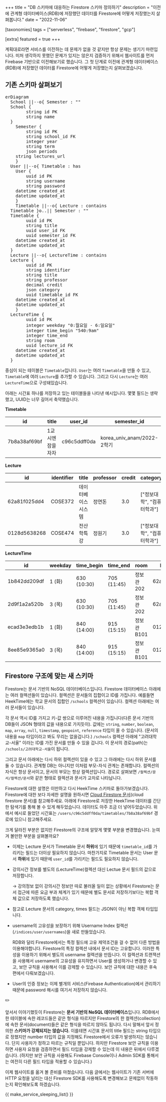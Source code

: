 +++
title = "DB 스키마에 대응하는 Firestore 스키마 정의하기"
description = "이전에 관계형 데이터베이스(RDB)에 저장했던 데이터를 Firestore에 어떻게 저장했는지 살펴봅니다."
date = "2022-11-06"

[taxonomies]
tags = ["serverless", "firebase", "firestore", "gcp"]

[extra]
featured = true
+++

계획대로라면 서비스를 이전하는 데 문제가 없을 것 같지만 항상 문제는 생기기 마련입니다. 미처 생각하지 못했던 문제가 있지는 않은지 검증하기 위해서 웹사이트를 먼저 Firebase 기반으로 이전해보기로 했습니다. 그 첫 단계로 이전에 관계형 데이터베이스(RDB)에 저장했던 데이터를 Firestore에 어떻게 저장했는지 살펴보겠습니다.

## 기존 스키마 살펴보기

<div class="not-prose">
<pre class="mermaid">
erDiagram
  School ||--o{ Semester : ""
  School {
		string id PK
		string name
  }
	Semester {
		string id PK
		string school_id FK
		integer year
		string term
		json periods
    string lectures_url
	}
  User ||--o{ Timetable : has
	User {
		uuid id PK
		string username
		string password
    datetime created_at
    datetime updated_at
	}
	Timetable ||--o{ Lecture : contains
  Timetable }o..|| Semester : ""
  Timetable {
		uuid id PK
		string title
		uuid user_id FK
		uuid semester_id FK
    datetime created_at
    datetime updated_at
  }
  Lecture ||--o{ LectureTime : contains
  Lecture {
		uuid id PK
		string identifier
		string title
		string professor
		decimal credit
		json category
		uuid timetable_id FK
    datetime created_at
    datetime updated_at
	}
  LectureTime {
		uuid id PK
		integer weekday "0:월요일 - 6:일요일"
		integer time_begin "540:9am"
		integer time_end
		string room
		uuid lecture_id FK
    datetime created_at
    datetime updated_at
  }
</pre>
</div>

중심이 되는 테이블은 `Timetable`입니다. `User`는 여러 `Timetable`을 만들 수 있고, `Timetable`에 여러 `Lecture`를 추가할 수 있습니다. 그리고 다시 `Lecture`는 여러 `LectureTime`으로 구성돼있습니다.

아래는 시간표 하나를 저장하고 있는 테이블들을 나타낸 예시입니다. 몇몇 필드는 생략했고, UUID는 너무 길어서 축약했습니다.

<div class="[&_code_strong]:bg-tint-200">

**Timetable**

| id           | title            | user_id      | semester_id                |
| ------------ | ---------------- | ------------ | -------------------------- |
| 7b8a38af69bf | 1교시엔 잠을자자 | c96c5ddff0da | korea_univ_anam/2022-2학기 |

**Lecture**

| id           | identifier | title              | professor | credit | category                   | timetable_id |
| ------------ | ---------- | ------------------ | --------- | ------ | -------------------------- | ------------ |
| 62a81f025dd4 | COSE372    | 데이터베이스시스템 | 정연돈    | 3.0    | ["정보대학", "컴퓨터학과"] | 7b8a38af69bf |
| 0128d5638268 | COSE474    | 전산학특강         | 정원기    | 3.0    | ["정보대학", "컴퓨터학과"] | 7b8a38af69bf |

**LectureTime**

| id           | weekday | time_begin  | time_end    | room        | lecture_id   |
| ------------ | ------- | ----------- | ----------- | ----------- | ------------ |
| 1b842dd209df | 1 (화)  | 630 (10:30) | 705 (11:45) | 정보관 202  | 62a81f025dd4 |
| 2d9f1a2a520b | 3 (목)  | 630 (10:30) | 705 (11:45) | 정보관 202  | 62a81f025dd4 |
| ecad3e3edb1b | 1 (화)  | 840 (14:00) | 915 (15:15) | 정보관 B101 | 0128d5638268 |
| 8ee85e9365a0 | 3 (목)  | 840 (14:00) | 915 (15:15) | 정보관 B101 | 0128d5638268 |

## Firestore 구조에 맞는 새 스키마

Firestore는 문서 기반의 NoSQL 데이터베이스입니다. Firestore 데이터베이스 아래에는 여러 컬렉션들이 있습니다. 컬렉션은 문서들의 집합이고 ID를 가집니다. 예를들면 HeekTime에는 학교 문서의 집합인 `/schools` 컬렉션이 있습니다. 컬렉션 아래에는 여러 문서들이 있습니다.

각 문서 역시 ID를 가지고 키-값 쌍으로 이루어진 내용을 가집니다(다른 문서 기반의 DB들이 JSON 형태의 값을 내용으로 가지듯이). 값에는 `string`, `number`, `boolean`, `map`, `array`, `null`, `timestamp`, `geopoint`, `reference` 타입이 올 수 있습니다. (문서의 내용을 `map` 타입이라고 봐도 무리는 없을겁니다.) `/schools` 컬렉션 아래에 "고려대학교-서울" 이라는 ID를 가진 문서를 만들 수 있을 겁니다. 이 문서의 경로(path)는 `/schools/고려대학교-서울`이 됩니다.

그리고 문서 아래에는 다시 하위 컬렉션이 있을 수 있고 그 아래에는 다시 하위 문서를 둘 수 있습니다. 관계형 DB는 아니지만 이처럼 부모-자식 관계는 존재합니다. 컬렉션의 자식은 항상 문서이고, 문서의 부모는 항상 컬렉션입니다. 경로로 살펴보면 `/컬렉션/문서/컬렉션/문서`와 같은 형태로 컬렉션과 문서가 교차로 나타납니다.

Firestore에 대한 설명은 이만하고 다시 HeekTime 스키마로 돌아가보겠습니다. Firestore에 대한 보다 자세한 설명을 원하시면 [Cloud Firestore 문서](cloud firestore 문서)를 참고해주세요. 아래에 Firestore로 저장한 HeekTime 데이터를 간단한 탐색기를 통해 볼 수 있게 해두었습니다. 데이터도 아주 조금 더 넣어두었습니다. 위에서 예시로 들었던 시간표는 `/users/c96c5ddff0da/timetables/7b8a38af69bf` 경로에 있으니 참고해주세요.

<div id="explorer" class="not-prose"></div>

<script crossorigin src="https://unpkg.com/react@18/umd/react.production.min.js"></script>
<script crossorigin src="https://unpkg.com/react-dom@18/umd/react-dom.production.min.js"></script>
<script type="text/javascript">
const container = document.querySelector('#explorer');
const root = ReactDOM.createRoot(container);
const e = React.createElement;
const useState = React.useState;
const useCallback = React.useCallback;
const useMemo = React.useMemo;
const database = {
	collections: {
		users: {
			c96c5ddff0da: {
				data: {
					username: ["jangjunha", "string"],
					createdAt: ["2022-09-17T02:34+09:00", "timestamp"],
					updatedAt: ["2022-09-17T02:34+09:00", "timestamp"],
				},
				collections: {
					timetables: {
						"7b8a38af69bf": {
							data: {
								title: ["1교시엔 잠을자자", "string"],
								semester: ["/schools/고려대학교-서울/semesters/2022-0900", "reference"],
								createdAt: ["2022-09-17T02:34+09:00", "timestamp"],
								updatedAt: ["2022-09-17T02:34+09:00", "timestamp"],
							},
							collections: {
								lectures: {
									"62a81f025dd4": {
										data: {
											identifier: ["COSE372", "string"],
											title: ["데이터베이스시스템", "string"],
											professor: ["정연돈", "string"],
											credit: ["3", "number"],
											category: [[["정보대학", "string"], ["컴퓨터학과", "string"]], "array"],
											times: [[
												[{
													weekday: [0, "number"],
													timeBegin: [630, "number"],
													timeEnd: [705, "number"],
													room: ["정보관 202", "string"],
												}, "map"],
												[{
													weekday: [2, "number"],
													timeBegin: [630, "number"],
													timeEnd: [705, "number"],
													room: ["정보관 202", "string"],
												}, "map"],
											], "array"],
											createdAt: ["2022-09-17T02:34+09:00", "timestamp"],
											updatedAt: ["2022-09-17T02:34+09:00", "timestamp"],
										},
									},
									"0128d5638268": {
										data: {
											identifier: ["COSE474", "string"],
											title: ["전산학특강", "string"],
											professor: ["정원기", "string"],
											credit: ["3", "number"],
											category: [[["정보대학", "string"], ["컴퓨터학과", "string"]], "array"],
											times: [[
												[{
													weekday: [0, "number"],
													timeBegin: [840, "number"],
													timeEnd: [915, "number"],
													room: ["정보관 B101", "string"],
												}, "map"],
												[{
													weekday: [2, "number"],
													timeBegin: [840, "number"],
													timeEnd: [915, "number"],
													room: ["정보관 B101", "string"],
												}, "map"],
											], "array"],
											createdAt: ["2022-09-17T02:49+09:00", "timestamp"],
											updatedAt: ["2022-09-17T02:49+09:00", "timestamp"],
										},
									},
								},
							},
						},
						"8d2e6cdc9a4b": {
							data: {
								title: ["시간표 2안", "string"],
								semester: ["/schools/고려대학교-서울/semesters/2022-0900", "reference"],
								createdAt: ["2022-09-17T03:00+09:00", "timestamp"],
								updatedAt: ["2022-09-17T02:00+09:00", "timestamp"],
							},
							collections: {
								lectures: {
									"b6667a9063df": {
										data: {
											identifier: ["KECE456", "string"],
											title: ["코드및시스템최적화", "string"],
											professor: ["김선욱", "string"],
											credit: ["3", "number"],
											category: [[["공과대학", "string"], ["전기전자공학부", "string"]], "array"],
											times: [[
												[{
													weekday: [0, "number"],
													timeBegin: [630, "number"],
													timeEnd: [705, "number"],
													room: ["공학관 366", "string"],
												}, "map"],
												[{
													weekday: [2, "number"],
													timeBegin: [630, "number"],
													timeEnd: [705, "number"],
													room: ["공학관 366", "string"],
												}, "map"],
											], "array"],
											createdAt: ["2022-09-17T03:10+09:00", "timestamp"],
											updatedAt: ["2022-09-17T03:10+09:00", "timestamp"],
										},
									},
									"0128d5638268": {
										data: {
											identifier: ["COSE474", "string"],
											title: ["전산학특강", "string"],
											professor: ["정원기", "string"],
											credit: ["3", "number"],
											category: [[["정보대학", "string"], ["컴퓨터학과", "string"]], "array"],
											times: [[
												[{
													weekday: [0, "number"],
													timeBegin: [840, "number"],
													timeEnd: [915, "number"],
													room: ["정보관 B101", "string"],
												}, "map"],
												[{
													weekday: [2, "number"],
													timeBegin: [840, "number"],
													timeEnd: [915, "number"],
													room: ["정보관 B101", "string"],
												}, "map"],
											], "array"],
											createdAt: ["2022-09-17T03:00+09:00", "timestamp"],
											updatedAt: ["2022-09-17T03:00+09:00", "timestamp"],
										},
									},
								},
							},
						},
					},
				},
			},
			e2eb1e9d2e6a: {
				data: {
					username: ["dlwlrma", "string"],
					createdAt: ["2022-11-06T14:38+09:00", "timestamp"],
					updatedAt: ["2022-11-06T14:38+09:00", "timestamp"],
				},
				collections: {
					timetables: {
					},
				},
			},
		},
		schools: {
			"고려대학교-서울": {
				data: {
					name: ["고려대학교 (서울)", "string"],
				},
				collections: {
					semesters: {
						"2022-0900": {
							data: {
								year: ["2022", "number"],
								term: ["2학기", "string"],
								periods: [[
									[{
										period: [1, "number"],
										timeBegin: [540, "number"],
										timeEnd: [615, "number"],
									}, "map"], [{
										period: [2, "number"],
										timeBegin: [630, "number"],
										timeEnd: [705, "number"],
									}, "map"], [{
										period: [3, "number"],
										timeBegin: [720, "number"],
										timeEnd: [770, "number"],
									}, "map"], [{
										period: [4, "number"],
										timeBegin: [780, "number"],
										timeEnd: [830, "number"],
									}, "map"], [{
										period: [5, "number"],
										timeBegin: [840, "number"],
										timeEnd: [915, "number"],
									}, "map"],
								], "array"],
								lecturesUrl: ["gs://heektime/5655b5e.json", "string"],
							},
						},
					},
				},
			},
		},
		indices: {
			user: {
				collections: {
					usernames: {
						jangjunha: {
							data: {
								username: ["c96c5ddff0da", "string"],
							},
						},
						dlwlrma: {
							data: {
								username: ["e2eb1e9d2e6a", "string"],
							},
						},
					},
				},
			},
		},
	},
};
const Field = ({ name, value, type }) => (
	e(
		"tr",
		{},
		e("td", { className: "flex text-slate-500 sm:break-keep" }, `${name}:`),
		e("td", {}, e(Value, { value, type })),
	)
);
const MappingElement = ({ name, value, type }) => (
	e("tr", {},
		e("td", { className: "flex text-slate-500 sm:break-keep" }, e("code", {}, `${name}:`)),
		e("td", {}, e(Value, { value, type })),
	)
);
const Value = ({ value, type }) => {
	const typeTag = e(
		"span",
		{ className: "ml-2 text-gray-400" },
		`(${type})`,
	);
	switch (type) {
		case "string":
		case "number":
		case "boolean":
		case "geopoint":
			return e("div", { className: "flex flex-wrap" },
				e("code", {}, JSON.stringify(value, null, 2)),
				typeTag,
			);
		case "timestamp":
		case "reference":
			return e("div", { className: "flex flex-wrap" },
				e("code", {}, value),
				typeTag,
			);
		case "null":
			return e("code", {}, "null");
		case "map":
			return e("div", { className: "" },
				e("code", {}, "{"),
				e(
					"table", { className: "table-auto ml-4 sm:ml-8" },
					e("tbody", {}, Object.entries(value).map(([name, [ev, et]]) => (
						e(MappingElement, { key: name, name, value: ev, type: et })
					))),
				),
				e("code", {}, "}"),
				typeTag,
			);
		case "array":
			return e("div", { className: "" },
				e("code", {}, "["),
				e(
					"ul", { className: "ml-4 sm:ml-8" },
					value.map(([ev, et], index) => (
						e(Value, { key: index, value: ev, type: et })
					)),
				),
				e("code", {}, "]"),
				typeTag,
			);
	}
};
const Document = ({ data: doc }) => (
	e(
		"div",
		{ className: "flex-auto" },
		e(
			"table",
			{ className: "table-auto m-4" },
			e(
				"tbody", {},
				Object.entries(doc).map(([k, v]) => e(
					Field,
					{ key: k, name: k, value: v[0], type: v[1] },
				))
			),
		),
	)
);
const Path = ({ path, onClick }) => (
	e(
		"div", { className: "flex flex-wrap border-b px-4 py-2" },
		path.reduce((res, e) => [[e, ...res[0]], ...res], [[null]]).reverse().map((elem) => {
			const p = elem.slice(0, -1).reverse();
			const fullPath = "/" + p.join("/");
			return e(
				React.Fragment,
				{ key: fullPath },
				e("span", { className: "px-[0.25rem] first:pl-0 text-tint-300" }, "/"),
				e(
					"span", {
						className: "underline cursor-pointer text-tint-600",
						onClick: () => onClick(p),
					},
					elem[0] || "(database)",
				),
			);
		}),
	)
);
const Column = ({ data, type, children, onClick }) => (
	e(
		"div", { className: "grow flex flex-col sm:flex-row-reverse items-stretch" },
		e("div", { className: "sm:w-[9.5rem] sm:border-l bg-slate-100 pb-2 sm:pb-0 border-b sm:border-b-0" },
			e(
				"div",
				{ className: "px-2 pt-2 pb-0 text-slate-500 text-sm" },
				type === "document" ? "하위 컬렉션" : "하위 문서",
			),
			children.length > 0 ? e(
				"ul",
				{ className: "flex flex-col border-t bg-white" },
				...children.map((item) => e(
					"li",
					{ key: item, className: "border-b pl-4 pr-2 py-1 cursor-pointer hover:bg-tint-100", onClick: () => onClick(item) },
					item,
				)),
			) : e("span", { className: "px-2 text-slate-300 text-sm" }, "(empty)"),
		),
		data ? e(Document, { data }) : e("p", { className: "grow p-4 text-slate-500" }, type === "document" ? "오른쪽 사이드바에서 하위 컬렉션을 탐색해보세요." : children.length > 0 ? "오른쪽 사이드바에서 하위 문서를 탐색해보세요." : "여기에는 하위 문서가 없습니다."),
	)
);
const Explorer = () => {
	const [path, setPath] = useState([]);
	const last = useMemo(() => {
		var res = [["document", [], database]];
		for (const p of path) {
			const [currType, currPath, curr] = res[0];
			const nextPath = [...currPath, p];
			switch (currType) {
			case "document":
				res.unshift(["collection", nextPath, curr.collections[p]]);
				break;
			case "collection":
				res.unshift(["document", nextPath, curr[p]]);
				break;
			}
		};
		return res[0];
	}, [path]);
	const [lastType, lastPath, lastItem] = last;
	const handleClickItem = useCallback((name) => setPath([...path, name]), [path.join("/")]);
	return e(
		"div",
		{ className: "flex flex-col items-stretch min-h-[20rem] border" },
		e(Path, { path: lastPath, onClick: setPath }),
		e(
			Column,
			{ data: lastItem.data, type: lastType, onClick: handleClickItem },
			Object.keys(lastType === "document" ? lastItem.collections || [] : lastItem),
		),
	);
};
root.render(e(Explorer));
</script>

<!--

**School** <code>/schools/**고려대학교-서울**</code>

| Field | Value             | Type   |
| ----- | ----------------- | ------ |
| name  | 고려대학교 (서울) | string |

**Semester** <code>/schools/**고려대학교-서울**/semesters/**2022-0900**</code>

| Field       | Value                      | Type   |
| ----------- | -------------------------- | ------ |
| year        | 2022                       | number |
| term        | 2학기                      | string |
| periods     | […]                        | array  |
| lecturesUrl | gs://heektime/5655b5e.json | string |

**User** <code>/users/**c96c5ddff0da**</code>

| Field     | Value                  | Type      |
| --------- | ---------------------- | --------- |
| username  | jangjunha              | string    |
| createdAt | 2022-09-17T02:34+09:00 | timestamp |
| updatedAt | 2022-09-17T02:34+09:00 | timestamp |

**Timetable** <code>/users/**c96c5ddff0da**/timetables/**7b8a38af69bf**</code>

| Field     | Value                                        | Type      |
| --------- | -------------------------------------------- | --------- |
| title     | 1교시엔 잠을자자                             | string    |
| semester  | /schools/고려대학교-서울/semesters/2022-0900 | reference |
| createdAt | 2022-09-17T02:34+09:00                       | timestamp |
| updatedAt | 2022-09-17T02:34+09:00                       | timestamp |

**Lecture** <code>/users/**c96c5ddff0da**/timetables/**7b8a38af69bf**/lectures/**62a81f025dd4**</code>

<table>
  <thead>
    <tr>
      <th>Field</th>
	  <th>Value</th>
	  <th>Type</th>
    </tr>
  </thead>
  <tbody>
    <tr><td>identifier</td><td>COSE372</td><td>string</td></tr>
    <tr><td>title</td><td>데이터베이스시스템</td><td>string</td></tr>
    <tr><td>professor</td><td>정연돈</td><td>string</td></tr>
    <tr><td>credit</td><td>3</td><td>number</td></tr>
    <tr>
      <td>category</td>
      <td>
        <code>[<br />
        &nbsp;&nbsp;&nbsp;&nbsp;"정보대학" (string)<br />
        &nbsp;&nbsp;&nbsp;&nbsp;"컴퓨터학과" (string)<br />
        ]</code>
	  </td>
	  <td>array</td>
	</tr>
	<tr>
	  <td>times</td>
	  <td>
	    <code>[<br />
        &nbsp;&nbsp;&nbsp;&nbsp;{<br />
        &nbsp;&nbsp;&nbsp;&nbsp;&nbsp;&nbsp;&nbsp;&nbsp;"weekday": 0 (number)<br />
        &nbsp;&nbsp;&nbsp;&nbsp;&nbsp;&nbsp;&nbsp;&nbsp;"timeBegin": 630 (number)<br />
        &nbsp;&nbsp;&nbsp;&nbsp;&nbsp;&nbsp;&nbsp;&nbsp;"timeEnd": 705 (number)<br />
        &nbsp;&nbsp;&nbsp;&nbsp;&nbsp;&nbsp;&nbsp;&nbsp;"room": "정보관 202" (string)<br />
        &nbsp;&nbsp;&nbsp;&nbsp;} (map)<br />
        &nbsp;&nbsp;&nbsp;&nbsp;{<br />
        &nbsp;&nbsp;&nbsp;&nbsp;&nbsp;&nbsp;&nbsp;&nbsp;"weekday": 2 (number)<br />
        &nbsp;&nbsp;&nbsp;&nbsp;&nbsp;&nbsp;&nbsp;&nbsp;"timeBegin": 630 (number)<br />
        &nbsp;&nbsp;&nbsp;&nbsp;&nbsp;&nbsp;&nbsp;&nbsp;"timeEnd": 705 (number)<br />
        &nbsp;&nbsp;&nbsp;&nbsp;&nbsp;&nbsp;&nbsp;&nbsp;"room": "정보관 202" (string)<br />
        &nbsp;&nbsp;&nbsp;&nbsp;} (map)<br />
        ]</code>
      </td>
	  <td>array</td>
	</tr>
    <tr><td>createdAt</td><td>2022-09-17T02:34+09:00</td><td>timestamp</td></tr>
    <tr><td>updatedAt</td><td>2022-09-17T02:34+09:00</td><td>timestamp</td></tr>
  </tbody>
</table>

**Username Index** <code>/indices/**user**/usernames/**jangjunha**</code>

| Field    | Value        | Type   |
| -------- | ------------ | ------ |
| username | c96c5ddff0da | string |

-->

</div>

크게 달라진 부분은 없지만 Firestore의 구조에 알맞게 몇몇 부분을 변경했습니다. 눈여겨 볼만한 부분을 살펴볼까요?

- 이제는 Lecture 문서가 Timetable 문서 **하위**에 있기 때문에 `timetable_id`를 가리키는 필드는 더이상 필요하지 않습니다. 마찬가지로 Timetable 문서는 User 문서 **하위**에 있기 때문에 `user_id`를 가리키는 필드도 필요하지 않습니다.

- 강의시간 정보를 별도의 (LectureTime)컬렉션 대신 Lectue 문서 필드의 값으로 저장합니다.

  → 강의정보 없이 강의시간 정보만 따로 불러올 일이 없는 상황에서 Firestore는 문서 접근에 따른 요금 부과 체계가 있기 때문에 별도 문서로 저장하기보다는 복합 객체 값으로 저장하도록 했습니다.

- 참고로 Lecture 문서의 category, times 필드는 JSON이 아닌 복합 객체 타입입니다.

- username의 고유성을 보장하기 위해 Username Index 컬렉션(`/indices/user/usernames`)을 새로 만들었습니다.

  RDB와 달리 Firestore에서는 특정 필드에 고유 제약조건을 걸 수 없어 다른 방법을 이용해야합니다. Firestore의 특정 컬렉션 내에서 문서 ID는 고유합니다. 이러한 특성을 이용하기 위해서 별도의 username 컬렉션을 만듭니다. 이 컬렉션과 트랜잭션을 사용해서 username의 고유성을 유지하면서 User를 생성하거나 변경할 수 있고, 보안 규칙을 사용해서 이를 강제할 수 있습니다. 보안 규칙에 대한 내용은 후속편에서 다뤄보겠습니다. <!-- 참고한 질문-답변: Brian Neisler, [https://stackoverflow.com/a/59892127](https://stackoverflow.com/a/59892127) -->

- User의 인증 정보는 이제 별개의 서비스(Firebase Authentication)에서 관리하기 때문에 password 해시를 여기서 저장하지 않습니다.

<aside class="bg-tint-200 px-6 rounded-3xl flex flex-row gap-4">
<div><p>✏️</p></div>
<div class="flex-auto">

앞서서 이야기했듯이 Firestore는 **문서 기반의 NoSQL 데이터베이스**입니다. RDB에서 한 테이블에 속한 레코드들은 같은 형식을 따르지만 Firestore의 한 컬렉션(collection)에 속한 문서(document)들은 같은 형식을 따르지 않아도 됩니다. 다시 말해서 앞서 정의한 **스키마가 강제되지는 않습니다.** 이를테면 시간표 문서의 title 필드는 string 타입으로 정했지만 number 타입의 값을 지정해도 Firestore에서 오류가 발생하지는 않습니다. 단지 사용자가 정하고 따르는 규칙일 뿐입니다. 하지만 Firestore 보안 규칙을 이용하면 사용자 요청을 검증하면서 필드 타입을 강제할 수 있는데 이 내용은 뒤에서 다루겠습니다. (하지만 보안 규칙을 사용해도 Firebase Console이나 Admin SDK를 통해서는 여전히 다른 필드 타입을 적용할 수 있습니다.)

</div>
</aside>

이제 웹사이트를 옮겨 볼 준비를 마쳤습니다. 다음 글에서는 웹사이트가 기존 서버에 HTTP 요청을 날리는 대신 Firestore SDK를 사용해도록 변경해보고 문제없이 작동하는지 확인해보도록 하겠습니다.

{{ make_service_sleeping_list() }}

[cloud firestore 문서]: https://firebase.google.com/docs/firestore?hl=en
